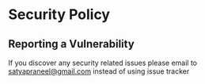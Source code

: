 # Security Policy

## Reporting a Vulnerability
If you discover any security related issues please email to satyapraneel@gmail.com instead of using issue tracker
